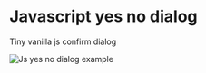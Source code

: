 # Javascript yes no dialog
Tiny vanilla js confirm dialog

![Js yes no dialog example](https://media.giphy.com/media/lnJ6dJtHaGJThoNVYA/giphy.gif)
